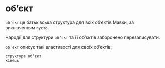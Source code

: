 # обʼєкт

`обʼєкт` <keyword>це</keyword> батьківська структура для всіх обʼєктів <subject>Мавки</subject>, за виключенням `пусто`.

Чародії для структури `обʼєкт` та її обʼєктів заборонено перезаписувати.

`обʼєкт` описує такі властивості для своїх обʼєктів:

```мавка
структура обʼєкт
кінець
```